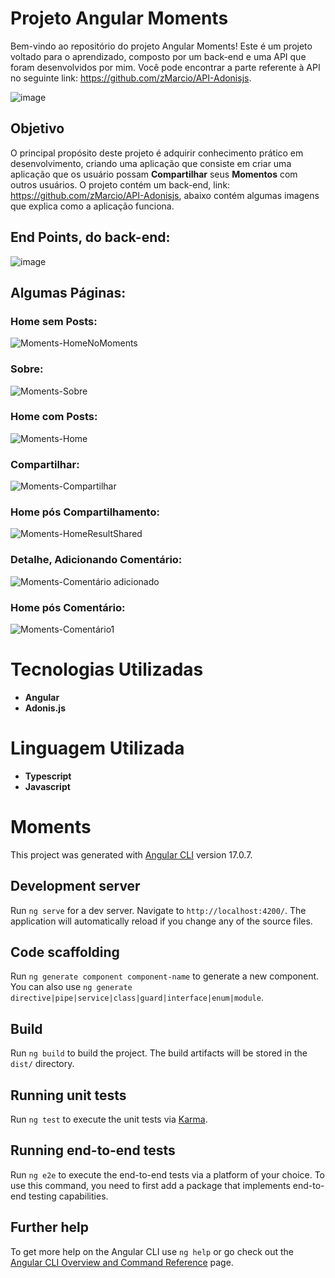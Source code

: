 # Projeto Angular Moments
Bem-vindo ao repositório do projeto Angular Moments! Este é um projeto voltado para o aprendizado, composto por um back-end e uma API que foram desenvolvidos por mim. Você pode encontrar a parte referente à API no seguinte link: https://github.com/zMarcio/API-Adonisjs.

![image](https://github.com/zMarcio/Angular-Moments/assets/113918441/d9d08fb8-f539-42c8-bc5e-5193997450e9)


## Objetivo
O principal propósito deste projeto é adquirir conhecimento prático em desenvolvimento, criando uma aplicação que consiste em criar uma aplicação que os usuário possam **Compartilhar** seus **Momentos** com outros usuários. O projeto contém um back-end, link: https://github.com/zMarcio/API-Adonisjs, abaixo contém algumas imagens que explica como a aplicação funciona.

## End Points, do back-end:
![image](https://github.com/zMarcio/Angular-Moments/assets/113918441/c8a941d7-42f9-4118-b74f-5ea492528cad)

## Algumas Páginas:

### Home sem Posts:
![Moments-HomeNoMoments](https://github.com/zMarcio/Angular-Moments/assets/113918441/90614807-dcbf-4afc-a152-b8c94dcb89a8)

### Sobre:
![Moments-Sobre](https://github.com/zMarcio/Angular-Moments/assets/113918441/193ad88f-313f-4c7c-a666-201ac38b7d45)

### Home com Posts:
![Moments-Home](https://github.com/zMarcio/Angular-Moments/assets/113918441/92c62cb7-d4b3-4df5-aa68-993a35f4066c)

### Compartilhar:
![Moments-Compartilhar](https://github.com/zMarcio/Angular-Moments/assets/113918441/39851d36-93f4-4520-9de5-c6e4f0567a9e)

### Home pós Compartilhamento:
![Moments-HomeResultShared](https://github.com/zMarcio/Angular-Moments/assets/113918441/71bffa66-d8b9-4f66-8fbc-6982d206e845)

### Detalhe, Adicionando Comentário:
![Moments-Comentário adicionado](https://github.com/zMarcio/Angular-Moments/assets/113918441/0f24d1bd-885f-4a82-a87c-01647a700d47)

### Home pós Comentário:
![Moments-Comentário1](https://github.com/zMarcio/Angular-Moments/assets/113918441/21422b23-b5b7-4966-8efc-f2b727827dd3)


# Tecnologias Utilizadas
 - **Angular**
 - **Adonis.js**

# Linguagem Utilizada
 - **Typescript**
 - **Javascript**

# Moments

This project was generated with [Angular CLI](https://github.com/angular/angular-cli) version 17.0.7.

## Development server

Run `ng serve` for a dev server. Navigate to `http://localhost:4200/`. The application will automatically reload if you change any of the source files.

## Code scaffolding

Run `ng generate component component-name` to generate a new component. You can also use `ng generate directive|pipe|service|class|guard|interface|enum|module`.

## Build

Run `ng build` to build the project. The build artifacts will be stored in the `dist/` directory.

## Running unit tests

Run `ng test` to execute the unit tests via [Karma](https://karma-runner.github.io).

## Running end-to-end tests

Run `ng e2e` to execute the end-to-end tests via a platform of your choice. To use this command, you need to first add a package that implements end-to-end testing capabilities.

## Further help

To get more help on the Angular CLI use `ng help` or go check out the [Angular CLI Overview and Command Reference](https://angular.io/cli) page.
